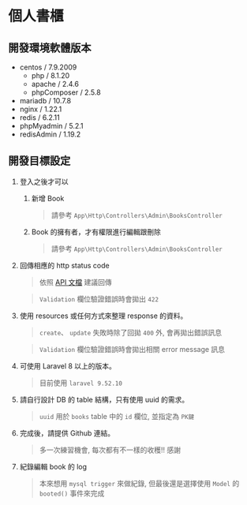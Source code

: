 # 個人書櫃

## 開發環境軟體版本
  * centos / 7.9.2009
    * php / 8.1.20
    * apache / 2.4.6
    * phpComposer / 2.5.8
  * mariadb / 10.7.8
  * nginx / 1.22.1
  * redis / 6.2.11
  * phpMyadmin / 5.2.1
  * redisAdmin / 1.19.2

## 開發目標設定
1. 登入之後才可以
    1. 新增 Book
        > 請參考 `App\Http\Controllers\Admin\BooksController`
    2. Book 的擁有者，才有權限進行編輯跟刪除
        > 請參考 `App\Http\Controllers\Admin\BooksController`

2. 回傳相應的 http status code
    > 依照 [API 文檔](https://app.swaggerhub.com/apis-docs/COURTDREAM3/bookstore-api/1.0.0) 建議回傳

    > `Validation` 欄位驗證錯誤時會拋出 `422`

3. 使用 resources 或任何方式來整理 response 的資料。
    > `create`、 `update` 失敗時除了回拋 `400` 外, 會再拋出錯誤訊息

    > `Validation` 欄位驗證錯誤時會拋出相關 error message 訊息

4. 可使用 Laravel 8 以上的版本。
    > 目前使用 `laravel 9.52.10`

5. 請自行設計 DB 的 table 結構，只有使用 uuid 的需求。
    > `uuid` 用於 `books` table 中的 `id` 欄位, 並指定為 `PK鍵`

6. 完成後，請提供 Github 連結。
    > 多一次練習機會, 每次都有不一樣的收穫!! 感謝

7. 紀錄編輯 book 的 log
    > 本來想用 `mysql trigger` 來做紀錄, 但最後還是選擇使用 `Model` 的 `booted()` 事件來完成
